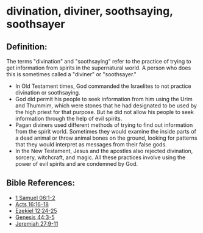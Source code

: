 # divination, diviner, soothsaying, soothsayer #

## Definition: ##

The terms "divination" and "soothsaying" refer to the practice of trying to get information from spirits in the supernatural world. A person who does this is sometimes called a "diviner" or "soothsayer."

* In Old Testament times, God commanded the Israelites to not practice divination or soothsaying.
* God did permit his people to seek information from him using the Urim and Thummim, which were stones that he had designated to be used by the high priest for that purpose. But he did not allow his people to seek information through the help of evil spirits.
* Pagan diviners used different methods of trying to find out information from the spirit world. Sometimes they would examine the inside parts of a dead animal or throw animal bones on the ground, looking for patterns that they would interpret as messages from their false gods.
* In the New Testament, Jesus and the apostles also rejected divination, sorcery, witchcraft, and magic. All these practices involve using the power of evil spirits and are condemned by God.



## Bible References: ##

* [1 Samuel 06:1-2](en/tn/1sa/help/06/01)
* [Acts 16:16-18](en/tn/act/help/16/16)
* [Ezekiel 12:24-25](en/tn/ezk/help/12/24)
* [Genesis 44:3-5](en/tn/gen/help/44/03)
* [Jeremiah 27:9-11](en/tn/jer/help/27/09)